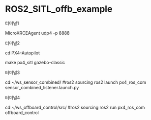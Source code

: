 # ROS2_SITL_offb_example

터미널1

MicroXRCEAgent udp4 -p 8888

터미널2

cd PX4-Autopilot

make px4_sitl gazebo-classic

터미널3

cd ~/ws_sensor_combined/
#ros2 sourcing
ros2 launch px4_ros_com sensor_combined_listener.launch.py

터미널4

cd ~/ws_offboard_control/src/
#ros2 sourcing
ros2 run px4_ros_com offboard_control
